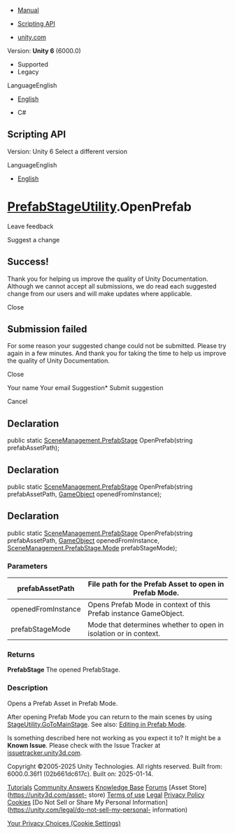 [ ]()

  * [Manual](../Manual/index.html)
  * [Scripting API](../ScriptReference/index.html)

  * [unity.com](https://unity.com/)

Version: **Unity 6** (6000.0)

  * Supported
  * Legacy

LanguageEnglish

  * [English]()

  * C#

[ ](https://docs.unity3d.com)

## Scripting API

Version: Unity 6 Select a different version

LanguageEnglish

  * [English]()

#  [PrefabStageUtility](SceneManagement.PrefabStageUtility.html).OpenPrefab

Leave feedback

Suggest a change

## Success!

Thank you for helping us improve the quality of Unity Documentation. Although
we cannot accept all submissions, we do read each suggested change from our
users and will make updates where applicable.

Close

## Submission failed

For some reason your suggested change could not be submitted. Please <a>try
again</a> in a few minutes. And thank you for taking the time to help us
improve the quality of Unity Documentation.

Close

Your name Your email Suggestion* Submit suggestion

Cancel

[ ]()

## Declaration

public static [SceneManagement.PrefabStage](SceneManagement.PrefabStage.html)
OpenPrefab(string prefabAssetPath);

## Declaration

public static [SceneManagement.PrefabStage](SceneManagement.PrefabStage.html)
OpenPrefab(string prefabAssetPath, [GameObject](GameObject.html)
openedFromInstance);

## Declaration

public static [SceneManagement.PrefabStage](SceneManagement.PrefabStage.html)
OpenPrefab(string prefabAssetPath, [GameObject](GameObject.html)
openedFromInstance,
[SceneManagement.PrefabStage.Mode](SceneManagement.PrefabStage.Mode.html)
prefabStageMode);

### Parameters

prefabAssetPath | File path for the Prefab Asset to open in Prefab Mode.  
---|---  
openedFromInstance | Opens Prefab Mode in context of this Prefab instance GameObject.  
prefabStageMode | Mode that determines whether to open in isolation or in context.  
  
### Returns

**PrefabStage** The opened PrefabStage.

### Description

Opens a Prefab Asset in Prefab Mode.

After opening Prefab Mode you can return to the main scenes by using
[StageUtility.GoToMainStage](SceneManagement.StageUtility.GoToMainStage.html).
See also: [Editing in Prefab
Mode](https://docs.unity3d.com/Manual/EditingInPrefabMode.html).

Is something described here not working as you expect it to? It might be a
**Known Issue**. Please check with the Issue Tracker at
[issuetracker.unity3d.com](https://issuetracker.unity3d.com).

Copyright ©2005-2025 Unity Technologies. All rights reserved. Built from:
6000.0.36f1 (02b661dc617c). Built on: 2025-01-14.

[Tutorials](https://unity3d.com/learn) [Community
Answers](https://answers.unity3d.com) [Knowledge
Base](https://support.unity3d.com/hc/en-us)
[Forums](https://forum.unity3d.com) [Asset Store](https://unity3d.com/asset-
store) [Terms of use](https://docs.unity3d.com/Manual/TermsOfUse.html)
[Legal](https://unity.com/legal) [Privacy
Policy](https://unity.com/legal/privacy-policy)
[Cookies](https://unity.com/legal/cookie-policy) [Do Not Sell or Share My
Personal Information](https://unity.com/legal/do-not-sell-my-personal-
information)

[Your Privacy Choices (Cookie Settings)](javascript:void\(0\);)

